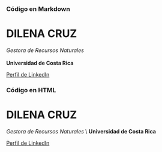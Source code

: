 ### Código en Markdown

# DILENA CRUZ
*Gestora de Recursos Naturales*  
\
**Universidad de Costa Rica**

[Perfil de LinkedIn](https://www.linkedin.com/in/dilenacruz/)


<h3> Código en HTML </h3>

<h1> DILENA CRUZ </h1>
<em> Gestora de Recursos Naturales </em>
\
<strong> Universidad de Costa Rica </strong>

<a href="https://www.linkedin.com/in/dilenacruz/"> Perfil de LinkedIn </a>
  
